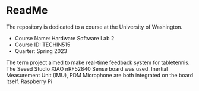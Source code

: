 # ReadMe
The repository is dedicated to a course at the University of Washington.
* Course Name: Hardware Software Lab 2
* Course ID: TECHIN515
* Quarter: Spring 2023

The term project aimed to make real-time feedback system for tabletennis. The Seeed Studio XIAO nRF52840 Sense board was used. Inertial Measurement Unit (IMU), PDM Microphone are both integrated on the board itself. Raspberry Pi
